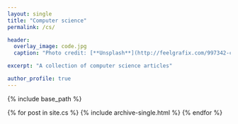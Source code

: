 ```yaml
---
layout: single
title: "Computer science"
permalink: /cs/

header:
  overlay_image: code.jpg
  caption: "Photo credit: [**Unsplash**](http://feelgrafix.com/997342-code.html)"

excerpt: "A collection of computer science articles"

author_profile: true
---
```


{% include base_path %}

{% for post in site.cs %}
  {% include archive-single.html %}
{% endfor %}
